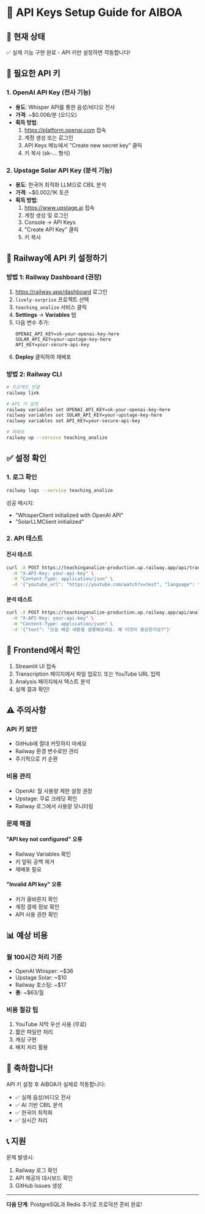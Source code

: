 # 🔑 API Keys Setup Guide for AIBOA

## 📍 현재 상태
✅ 실제 기능 구현 완료 - API 키만 설정하면 작동합니다!

## 🎯 필요한 API 키

### 1. OpenAI API Key (전사 기능)
- **용도**: Whisper API를 통한 음성/비디오 전사
- **가격**: ~$0.006/분 (오디오)
- **획득 방법**:
  1. https://platform.openai.com 접속
  2. 계정 생성 또는 로그인
  3. API Keys 메뉴에서 "Create new secret key" 클릭
  4. 키 복사 (sk-... 형식)

### 2. Upstage Solar API Key (분석 기능)
- **용도**: 한국어 최적화 LLM으로 CBIL 분석
- **가격**: ~$0.002/1K 토큰
- **획득 방법**:
  1. https://www.upstage.ai 접속
  2. 계정 생성 및 로그인
  3. Console → API Keys
  4. "Create API Key" 클릭
  5. 키 복사

## 🚀 Railway에 API 키 설정하기

### 방법 1: Railway Dashboard (권장)
1. https://railway.app/dashboard 로그인
2. `lively-surprise` 프로젝트 선택
3. `teaching_analize` 서비스 클릭
4. **Settings** → **Variables** 탭
5. 다음 변수 추가:
   ```
   OPENAI_API_KEY=sk-your-openai-key-here
   SOLAR_API_KEY=your-upstage-key-here
   API_KEY=your-secure-api-key
   ```
6. **Deploy** 클릭하여 재배포

### 방법 2: Railway CLI
```bash
# 프로젝트 연결
railway link

# API 키 설정
railway variables set OPENAI_API_KEY=sk-your-openai-key-here
railway variables set SOLAR_API_KEY=your-upstage-key-here
railway variables set API_KEY=your-secure-api-key

# 재배포
railway up --service teaching_analize
```

## ✅ 설정 확인

### 1. 로그 확인
```bash
railway logs --service teaching_analize
```

성공 메시지:
- "WhisperClient initialized with OpenAI API"
- "SolarLLMClient initialized"

### 2. API 테스트

#### 전사 테스트
```bash
curl -X POST https://teachinganalize-production.up.railway.app/api/transcribe/youtube \
  -H "X-API-Key: your-api-key" \
  -H "Content-Type: application/json" \
  -d '{"youtube_url": "https://youtube.com/watch?v=test", "language": "ko"}'
```

#### 분석 테스트
```bash
curl -X POST https://teachinganalize-production.up.railway.app/api/analyze/text \
  -H "X-API-Key: your-api-key" \
  -H "Content-Type: application/json" \
  -d '{"text": "오늘 배운 내용을 설명해보세요. 왜 이것이 중요한가요?"}'
```

## 🎨 Frontend에서 확인
1. Streamlit UI 접속
2. Transcription 페이지에서 파일 업로드 또는 YouTube URL 입력
3. Analysis 페이지에서 텍스트 분석
4. 실제 결과 확인!

## ⚠️ 주의사항

### API 키 보안
- GitHub에 절대 커밋하지 마세요
- Railway 환경 변수로만 관리
- 주기적으로 키 순환

### 비용 관리
- OpenAI: 월 사용량 제한 설정 권장
- Upstage: 무료 크레딧 확인
- Railway 로그에서 사용량 모니터링

### 문제 해결

#### "API key not configured" 오류
- Railway Variables 확인
- 키 앞뒤 공백 제거
- 재배포 필요

#### "Invalid API key" 오류
- 키가 올바른지 확인
- 계정 결제 정보 확인
- API 사용 권한 확인

## 📊 예상 비용

### 월 100시간 처리 기준
- OpenAI Whisper: ~$36
- Upstage Solar: ~$10
- Railway 호스팅: ~$17
- **총**: ~$63/월

### 비용 절감 팁
1. YouTube 자막 우선 사용 (무료)
2. 짧은 파일만 처리
3. 캐싱 구현
4. 배치 처리 활용

## 🎉 축하합니다!

API 키 설정 후 AIBOA가 실제로 작동합니다:
- ✅ 실제 음성/비디오 전사
- ✅ AI 기반 CBIL 분석
- ✅ 한국어 최적화
- ✅ 실시간 처리

## 📞 지원

문제 발생시:
1. Railway 로그 확인
2. API 제공자 대시보드 확인
3. GitHub Issues 생성

---

**다음 단계**: PostgreSQL과 Redis 추가로 프로덕션 준비 완료!